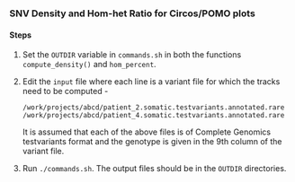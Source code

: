 ### SNV Density and Hom-het Ratio for Circos/POMO plots

#### Steps
1. Set the ```OUTDIR``` variable in ```commands.sh``` in both the functions ```compute_density()``` and ```hom_percent```.
2. Edit the ```input``` file where each line is a variant file for which the tracks need to be computed  -
   ```
   /work/projects/abcd/patient_2.somatic.testvariants.annotated.rare
   /work/projects/abcd/patient_4.somatic.testvariants.annotated.rare
   ```

   It is assumed that each of the above files is of Complete Genomics testvariants format and the genotype is given in the 9th column of the variant file.
3. Run ```./commands.sh```. The output files should be in the ```OUTDIR``` directories.

